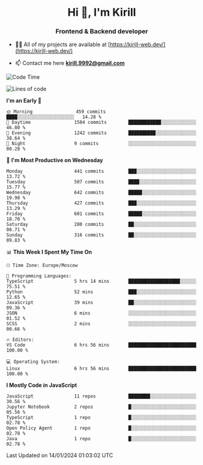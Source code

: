 <h1 align="center">Hi 👋, I'm Kirill</h1>
<h3 align="center">Frontend & Backend developer</h3>

- 👨‍💻 All of my projects are available at [https://kirill-web.dev/](https://kirill-web.dev/)

- 📫 Contact me here **kirill.9992@gmail.com**











<!--START_SECTION:waka-->
![Code Time](http://img.shields.io/badge/Code%20Time-1%2C624%20hrs%2056%20mins-blue)

![Lines of code](https://img.shields.io/badge/From%20Hello%20World%20I%27ve%20Written-4.6%20million%20lines%20of%20code-blue)

**I'm an Early 🐤** 

```text
🌞 Morning                459 commits         ████░░░░░░░░░░░░░░░░░░░░░   14.28 % 
🌆 Daytime                1504 commits        ████████████░░░░░░░░░░░░░   46.80 % 
🌃 Evening                1242 commits        ██████████░░░░░░░░░░░░░░░   38.64 % 
🌙 Night                  9 commits           ░░░░░░░░░░░░░░░░░░░░░░░░░   00.28 % 
```
📅 **I'm Most Productive on Wednesday** 

```text
Monday                   441 commits         ███░░░░░░░░░░░░░░░░░░░░░░   13.72 % 
Tuesday                  507 commits         ████░░░░░░░░░░░░░░░░░░░░░   15.77 % 
Wednesday                642 commits         █████░░░░░░░░░░░░░░░░░░░░   19.98 % 
Thursday                 427 commits         ███░░░░░░░░░░░░░░░░░░░░░░   13.29 % 
Friday                   601 commits         █████░░░░░░░░░░░░░░░░░░░░   18.70 % 
Saturday                 280 commits         ██░░░░░░░░░░░░░░░░░░░░░░░   08.71 % 
Sunday                   316 commits         ██░░░░░░░░░░░░░░░░░░░░░░░   09.83 % 
```


📊 **This Week I Spent My Time On** 

```text
🕑︎ Time Zone: Europe/Moscow

💬 Programming Languages: 
TypeScript               5 hrs 14 mins       ███████████████████░░░░░░   75.51 % 
Python                   52 mins             ███░░░░░░░░░░░░░░░░░░░░░░   12.65 % 
JavaScript               39 mins             ██░░░░░░░░░░░░░░░░░░░░░░░   09.36 % 
JSON                     6 mins              ░░░░░░░░░░░░░░░░░░░░░░░░░   01.52 % 
SCSS                     2 mins              ░░░░░░░░░░░░░░░░░░░░░░░░░   00.66 % 

🔥 Editors: 
VS Code                  6 hrs 56 mins       █████████████████████████   100.00 % 

💻 Operating System: 
Linux                    6 hrs 56 mins       █████████████████████████   100.00 % 
```

**I Mostly Code in JavaScript** 

```text
JavaScript               11 repos            ████████░░░░░░░░░░░░░░░░░   30.56 % 
Jupyter Notebook         2 repos             █░░░░░░░░░░░░░░░░░░░░░░░░   05.56 % 
TypeScript               1 repo              █░░░░░░░░░░░░░░░░░░░░░░░░   02.78 % 
Open Policy Agent        1 repo              █░░░░░░░░░░░░░░░░░░░░░░░░   02.78 % 
Java                     1 repo              █░░░░░░░░░░░░░░░░░░░░░░░░   02.78 % 
```




 Last Updated on 14/01/2024 01:03:02 UTC
<!--END_SECTION:waka-->
